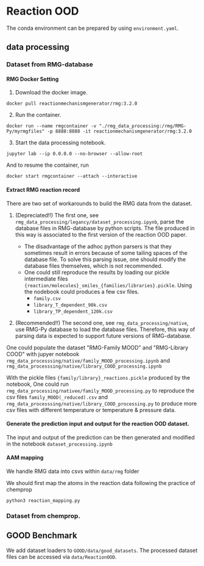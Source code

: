 # Reaction OOD


The conda environment can be prepared by using `environment.yaml`.


## data processing

### Dataset from RMG-database

#### RMG Docker Setting

1. Download the docker image.
```
docker pull reactionmechanismgenerator/rmg:3.2.0
```
2. Run the container.
```
docker run --name rmgcontainer -v "./rmg_data_processing:/rmg/RMG-Py/myrmgfiles" -p 8888:8888 -it reactionmechanismgenerator/rmg:3.2.0
```
3. Start the data processing notebook.
```
jupyter lab --ip 0.0.0.0 --no-browser --allow-root
```

And to resume the container, run
```
docker start rmgcontainer --attach --interactive
```

#### Extract RMG reaction record

There are two set of workarounds to build the RMG data from the dataset.

1. (Depreciated!!) The first one, see `rmg_data_processing/legancy/dataset_processing.ipynb`, parse the database files in RMG-database by python scripts. The file produced in this way is associated to the first version of the reaction OOD paper.
    - The disadvantage of the adhoc python parsers is that they sometimes result in errors because of some tailing spaces of the database file. To solve this parsing issue, one should modify the database files themselves, which is not recommended.
    - One could still reproduce the results by loading our pickle intermediate files `{reaction/molecules}_smiles_{families/libraries}.pickle`. Using the nodebook could produces a few csv files.
        - `family.csv`
        - `library_T_dependent_90k.csv`
        - `library_TP_dependent_120k.csv`

2. (Recommended!!) The second one, see `rmg_data_processing/native`, use RMG-Py database to load the database files. Therefore, this way of parsing data is expected to support future versions of RMG-database.

One could populate the dataset "RMG-Family MOOD" and "RMG-Library COOD" with jupyer notebook `rmg_data_processsing/native/family_MOOD_processing.ipynb` and `rmg_data_processsing/native/library_COOD_processing.ipynb`

With the pickle files `{family/library}_reactions.pickle` produced by the notebook, One could run `rmg_data_processing/nativee/family_MOOD_processing.py` to reproduce the csv files `family_MOOD(_reduced).csv` and `rmg_data_processsing/native/library_COOD_processing.py` to produce more csv files with different temperature or temperature & pressure data.

#### Generate the prediction input and output for the reaction OOD dataset.

The input and output of the prediction can be then generated and modified in the notebook
```dataset_processing.ipynb```

#### AAM mapping

We handle RMG data into csvs within `data/rmg` folder

We should first map the atoms in the reaction data following the practice of chemprop

```
python3 reaction_mapping.py
```

### Dataset from chemprop.

## GOOD Benchmark

We add dataset loaders to `GOOD/data/good_datasets`. The processed dataset files can be accessed via `data/ReactionOOD`.
